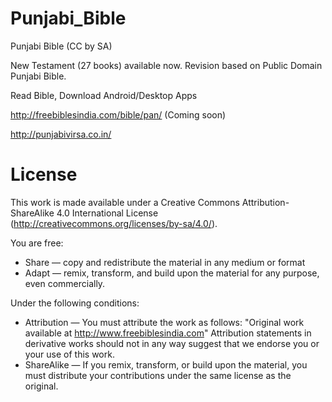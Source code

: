 # Punjabi_Bible
Punjabi Bible (CC by SA)

New Testament (27 books) available now.
Revision based on Public Domain Punjabi Bible.

Read Bible, Download Android/Desktop Apps

http://freebiblesindia.com/bible/pan/ (Coming soon)

http://punjabivirsa.co.in/

License
=======

This work is made available under a Creative Commons Attribution-ShareAlike 4.0 International License (http://creativecommons.org/licenses/by-sa/4.0/).

You are free:

* Share — copy and redistribute the material in any medium or format
* Adapt — remix, transform, and build upon the material for any purpose, even commercially.

Under the following conditions:

* Attribution — You must attribute the work as follows: "Original work available at http://www.freebiblesindia.com" Attribution statements in derivative works should not in any way suggest that we endorse you or your use of this work.
* ShareAlike — If you remix, transform, or build upon the material, you must distribute your contributions under the same license as the original.
